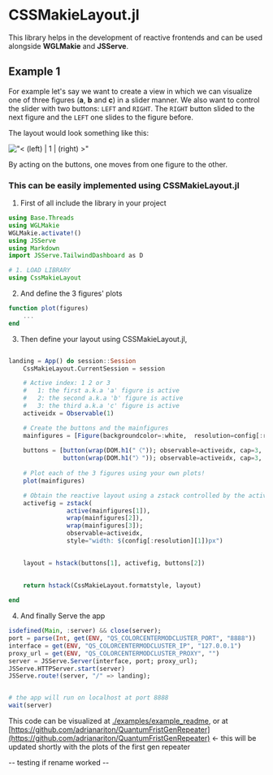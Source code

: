 # CSSMakieLayout.jl
This library helps in the development of reactive frontends and can be
used alongside **WGLMakie** and **JSServe**.

## Example 1
For example let's say we want to create a view in which we can visualize
one of three figures (**a**, **b** and **c**) in a slider manner. 
We also want to control the slider with two buttons: `LEFT` and `RIGHT`. The
`RIGHT` button slided to the next figure and the `LEFT` one slides to the
figure before.

The layout would look something like this:

!["< (left) | 1 | (right) >"](https://github.com/adrianariton/CssMMakieLayout/blob/master/examples/assets/example2.png?raw=true)

By acting on the buttons, one moves from one figure to the other.

### This can be easily implemented using **CSSMakieLayout.jl**

1. First of all include the library in your project

```julia
using Base.Threads
using WGLMakie
WGLMakie.activate!()
using JSServe
using Markdown
import JSServe.TailwindDashboard as D

# 1. LOAD LIBRARY   
using CssMakieLayout
```

2. And define the 3 figures' plots

```julia
function plot(figures) 
    ...
end
```

3. Then define your layout using CSSMakieLayout.jl,

```julia

landing = App() do session::Session
    CssMakieLayout.CurrentSession = session

    # Active index: 1 2 or 3
    #   1: the first a.k.a 'a' figure is active
    #   2: the second a.k.a 'b' figure is active    
    #   3: the third a.k.a 'c' figure is active
    activeidx = Observable(1)

    # Create the buttons and the mainfigures
    mainfigures = [Figure(backgroundcolor=:white,  resolution=config[:resolution]) for _ in 1:3]
    
    buttons = [button(wrap(DOM.h1("〈")); observable=activeidx, cap=3, type=:decreasecap),
               button(wrap(DOM.h1("〉")); observable=activeidx, cap=3, type=:increasecap)]
    
    # Plot each of the 3 figures using your own plots!
    plot(mainfigures)

    # Obtain the reactive layout using a zstack controlled by the activeidx observable
    activefig = zstack(
                active(mainfigures[1]),
                wrap(mainfigures[2]),
                wrap(mainfigures[3]);
                observable=activeidx,
                style="width: $(config[:resolution][1])px")
    

    layout = hstack(buttons[1], activefig, buttons[2])
    
    
    return hstack(CssMakieLayout.formatstyle, layout)

end
```

4. And finally Serve the app

```julia
isdefined(Main, :server) && close(server);
port = parse(Int, get(ENV, "QS_COLORCENTERMODCLUSTER_PORT", "8888"))
interface = get(ENV, "QS_COLORCENTERMODCLUSTER_IP", "127.0.0.1")
proxy_url = get(ENV, "QS_COLORCENTERMODCLUSTER_PROXY", "")
server = JSServe.Server(interface, port; proxy_url);
JSServe.HTTPServer.start(server)
JSServe.route!(server, "/" => landing);


# the app will run on localhost at port 8888
wait(server)
```
  
This code can be visualized at [./examples/example_readme](./examples/example_readme), or at [https://github.com/adrianariton/QuantumFristGenRepeater](https://github.com/adrianariton/QuantumFristGenRepeater) <- this will be updated shortly with the plots of the first gen repeater


-- testing if rename worked --       